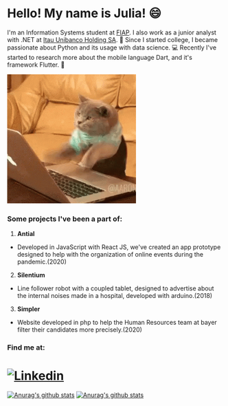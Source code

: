 # Hello! My name is Julia! :smile:
I'm an Information Systems student at [FIAP](https://www.fiap.com.br/). I also work as a junior analyst with .NET at [Itau Unibanco Holding SA](https://www.itau.com.br/). :blue_book:
Since I started college, I became passionate about Python and its usage with data science. :computer:
Recently I've started to research more about the mobile language Dart, and it's framework Flutter. :iphone:

![alt-text](https://github.com/juliamonaco/juliamonaco/blob/master/giphy.gif)

### Some projects I've been a part of:
 1. **Antial**
   - Developed in JavaScript with React JS, we've created an app prototype designed to help with the organization of online events during the pandemic.(2020)
 2. **Silentium**
   - Line follower robot with a coupled tablet, designed to advertise about the internal noises made in a hospital, developed with arduino.(2018)
 3. **Simpler**
   - Website developed in php to help the Human Resources team at bayer filter their candidates more precisely.(2020)
   

### Find me at:
# [![Linkedin](https://img.shields.io/badge/Linkedin-blue?style=flat&logo=Linkedin&logoColor=white&link=https://www.linkedin.com/in/julia-de-alvarenga-m%C3%B4naco-64208687/)](https://www.linkedin.com/in/julia-de-alvarenga-m%C3%B4naco-64208687/)

[![Anurag's github stats](https://github-readme-stats.vercel.app/api?username=juliamonaco&theme=tokyonight&layout=compact)](https://github.com/anuraghazra/github-readme-stats) [![Anurag's github stats](https://github-readme-stats.vercel.app/api/top-langs?username=juliamonaco&theme=tokyonight&layout=compact)](https://github.com/anuraghazra/github-readme-stats)


